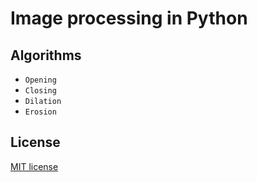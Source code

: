 # Image processing in Python

## Algorithms
- `Opening`
- `Closing`
- `Dilation`
- `Erosion`

## License

[MIT license](LICENSE)
